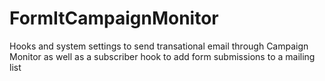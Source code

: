 FormItCampaignMonitor
============

Hooks and system settings to send transational email through Campaign Monitor as well as a subscriber hook to add form submissions to a mailing list